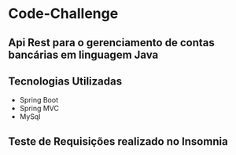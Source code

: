 # Code-Challenge
## Api Rest para o gerenciamento de contas bancárias em linguagem Java

## Tecnologias Utilizadas

- Spring Boot
- Spring MVC
- MySql

## Teste de Requisições realizado no Insomnia
